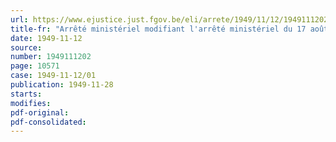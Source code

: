 ```yaml
---
url: https://www.ejustice.just.fgov.be/eli/arrete/1949/11/12/1949111202/justel
title-fr: "Arrêté ministériel modifiant l'arrêté ministériel du 17 août 1948 relatif aux entrepôts fictifs"
date: 1949-11-12
source:
number: 1949111202
page: 10571
case: 1949-11-12/01
publication: 1949-11-28
starts:
modifies:
pdf-original:
pdf-consolidated:
---
```


